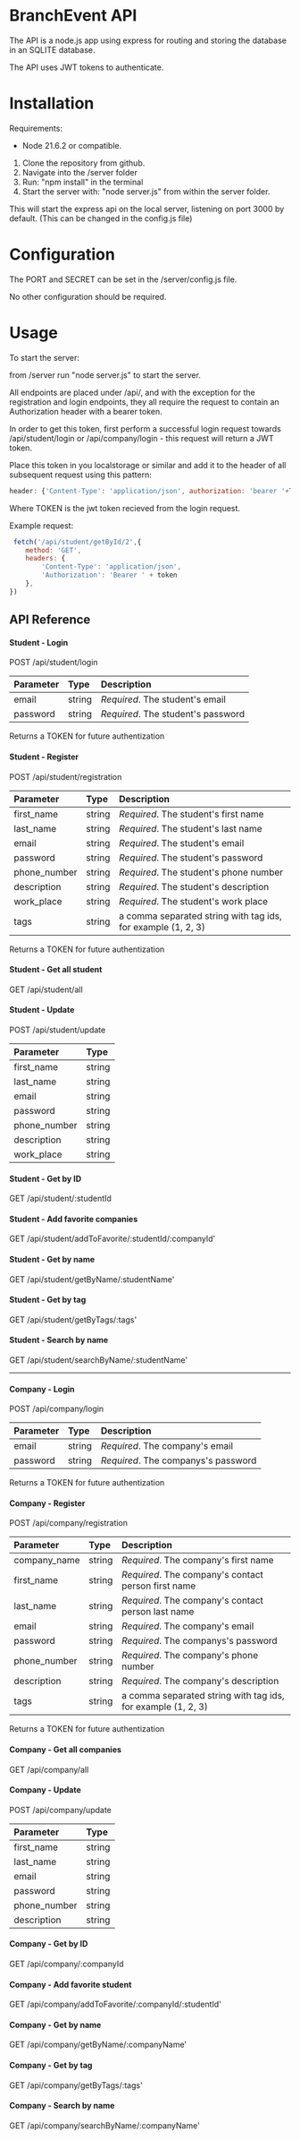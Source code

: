 # BranchEvent API

The API is a node.js app using express for routing and storing the database in an SQLITE database.

The API uses JWT tokens to authenticate.

# Installation

Requirements: 
- Node 21.6.2 or compatible.

1. Clone the repository from github. 
2. Navigate into the /server folder
3. Run: "npm install" in the terminal
4. Start the server with: "node server.js" from within the server folder.

This will start the express api on the local server, listening on port 3000 by default. (This can be changed in the config.js file)

# Configuration

The PORT and SECRET can be set in the /server/config.js file.

No other configuration should be required.

# Usage

To start the server:

from /server run "node server.js" to start the server.

All endpoints are placed under /api/, and with the exception for the registration and login endpoints, they all require the request to contain an Authorization header with a bearer token.

In order to get this token, first perform a successful login request towards /api/student/login or /api/company/login - this request will return a JWT token. 

Place this token in you localstorage or similar and add it to the header of all subsequent request using this pattern:

```javascript
header: {'Content-Type': 'application/json', authorization: 'bearer '+TOKEN }
```

Where TOKEN is the jwt token recieved from the login request.

Example request:

```javascript
 fetch('/api/student/getById/2',{
    method: 'GET', 
    headers: {
        'Content-Type': 'application/json',
        'Authorization': 'Bearer ' + token
    },
})
```

## API Reference

#### Student - Login

  POST /api/student/login

| Parameter | Type     | Description                |
| :-------- | :------- | :------------------------- |
| email | string | *Required*. The student's email |
| password | string | *Required*. The student's password |

Returns a TOKEN for future authentization

#### Student - Register

  POST /api/student/registration

| Parameter | Type     | Description                |
| :-------- | :------- | :------------------------- |
| first_name | string | *Required*. The student's first name |
| last_name | string | *Required*. The student's last name |
| email | string | *Required*. The student's email |
| password | string | *Required*. The student's password |
| phone_number | string | *Required*. The student's phone number |
| description| string | *Required*. The student's description|
| work_place| string | *Required*. The student's work place |
| tags | string | a comma separated string with tag ids, for example (1, 2, 3)|

Returns a TOKEN for future authentization

#### Student - Get all student

  GET /api/student/all

#### Student - Update
 
  POST /api/student/update

| Parameter | Type     | 
| :-------- | :------- | 
| first_name | string | 
| last_name | string | 
| email | string | 
| password | string | 
| phone_number | string |  
| description| string | 
| work_place| string | 


#### Student - Get by ID
 
  GET /api/student/:studentId

#### Student - Add favorite companies
 
  GET /api/student/addToFavorite/:studentId/:companyId'

#### Student - Get by name
 
  GET /api/student/getByName/:studentName'

#### Student - Get by tag
 
  GET /api/student/getByTags/:tags'

#### Student - Search by name
 
  GET /api/student/searchByName/:studentName'

---

#### Company - Login

  POST /api/company/login

| Parameter | Type     | Description                |
| :-------- | :------- | :------------------------- |
| email | string | *Required*. The company's email |
| password | string | *Required*. The companys's password |

Returns a TOKEN for future authentization

#### Company - Register

  POST /api/company/registration

| Parameter | Type     | Description                |
| :-------- | :------- | :------------------------- |
| company_name | string | *Required*. The company's first name |
| first_name | string | *Required*. The company's contact person first name |
| last_name | string | *Required*. The company's contact person last name |
| email | string | *Required*. The company's email |
| password | string | *Required*. The companys's password |
| phone_number | string | *Required*. The company's phone number |
| description| string | *Required*. The company's description|
| tags | string | a comma separated string with tag ids, for example (1, 2, 3)|

Returns a TOKEN for future authentization

#### Company - Get all companies

  GET /api/company/all

#### Company - Update
 
  POST /api/company/update

| Parameter | Type     | 
| :-------- | :------- | 
| first_name | string | 
| last_name | string | 
| email | string | 
| password | string | 
| phone_number | string |  
| description| string | 


#### Company - Get by ID
 
  GET /api/company/:companyId

#### Company - Add favorite student
 
  GET /api/company/addToFavorite/:companyId/:studentId'

#### Company - Get by name
 
  GET /api/company/getByName/:companyName'

#### Company - Get by tag
 
  GET /api/company/getByTags/:tags'

#### Company - Search by name
 
  GET /api/company/searchByName/:companyName'
